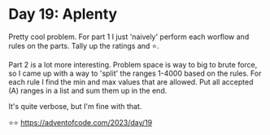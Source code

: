 # Day 19: Aplenty

Pretty cool problem. For part 1 I just 'naively' perform each worflow and rules
on the parts. Tally up the ratings and ⭐️.

Part 2 is a lot more interesting. Problem space is way to big to brute force, so
I came up with a way to 'split' the ranges 1-4000 based on the rules. For each
rule I find the min and max values that are allowed. Put all accepted (A) ranges
in a list and sum them up in the end.

It's quite verbose, but I'm fine with that.

⭐️⭐️ https://adventofcode.com/2023/day/19

